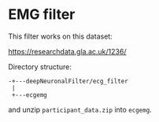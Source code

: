 # EMG filter

This filter works on this dataset:

https://researchdata.gla.ac.uk/1236/

Directory structure:

```
-+---deepNeuronalFilter/ecg_filter
 |
 +---ecgemg
```
and unzip `participant_data.zip` into `ecgemg`.

